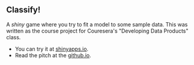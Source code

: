 ## Classify!

A *shiny* game where you try to fit a model to some sample data. This was written
as the course project for Couresera's "Developing Data Products" class.

* You can try it at [shinyapps.io](http://rzarev.shinyapps.io/classifier_game).
* Read the pitch at the [github.io](http://rzarev.github.io/classifier_game).
